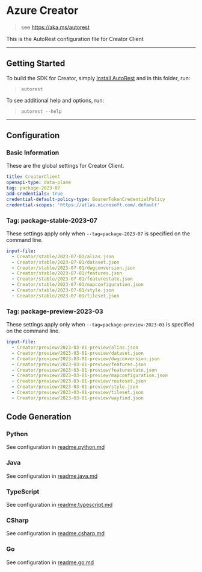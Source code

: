 # Azure Creator

> see https://aka.ms/autorest

This is the AutoRest configuration file for Creator Client

---

## Getting Started

To build the SDK for Creator, simply [Install AutoRest](https://aka.ms/autorest/install) and in this folder, run:

> `autorest`

To see additional help and options, run:

> `autorest --help`

---

## Configuration

### Basic Information

These are the global settings for Creator Client.

``` yaml
title: CreatorClient
openapi-type: data-plane
tag: package-2023-07
add-credentials: true
credential-default-policy-type: BearerTokenCredentialPolicy
credential-scopes: 'https://atlas.microsoft.com/.default'
```

### Tag: package-stable-2023-07

These settings apply only when `--tag=package-2023-07` is specified on the command line.

```yaml $(tag) == 'package-2023-07'
input-file:
  - Creator/stable/2023-07-01/alias.json
  - Creator/stable/2023-07-01/dataset.json
  - Creator/stable/2023-07-01/dwgconversion.json
  - Creator/stable/2023-07-01/features.json
  - Creator/stable/2023-07-01/featurestate.json
  - Creator/stable/2023-07-01/mapconfiguration.json
  - Creator/stable/2023-07-01/style.json
  - Creator/stable/2023-07-01/tileset.json

```

### Tag: package-preview-2023-03

These settings apply only when `--tag=package-preview-2023-03` is specified on the command line.

``` yaml $(tag) == 'package-preview-2023-03'
input-file:
  - Creator/preview/2023-03-01-preview/alias.json
  - Creator/preview/2023-03-01-preview/dataset.json
  - Creator/preview/2023-03-01-preview/dwgconversion.json
  - Creator/preview/2023-03-01-preview/features.json
  - Creator/preview/2023-03-01-preview/featurestate.json
  - Creator/preview/2023-03-01-preview/mapconfiguration.json
  - Creator/preview/2023-03-01-preview/routeset.json
  - Creator/preview/2023-03-01-preview/style.json
  - Creator/preview/2023-03-01-preview/tileset.json
  - Creator/preview/2023-03-01-preview/wayfind.json
```

## Code Generation

### Python

See configuration in [readme.python.md](./readme.python.md)

### Java

See configuration in [readme.java.md](./readme.java.md)

### TypeScript

See configuration in [readme.typescript.md](./readme.typescript.md)

### CSharp

See configuration in [readme.csharp.md](./readme.csharp.md)

### Go

See configuration in [readme.go.md](./readme.go.md)
